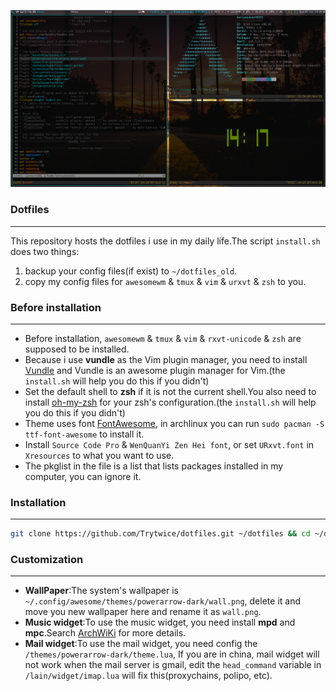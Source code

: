 ![](./images/screenshot.png)
### Dotfiles
---
This repository hosts the dotfiles i use in my daily life.The script `install.sh` does two things:  
1. backup your config files(if exist) to `~/dotfiles_old`.
2. copy my config files for `awesomewm` & `tmux` & `vim` & `urxvt` & `zsh` to you.
### Before installation
---
- Before installation, `awesomewm` & `tmux` & `vim` & `rxvt-unicode` & `zsh` are supposed to be installed.
- Because i use **vundle** as the Vim plugin manager, you need to install [Vundle](https://github.com/VundleVim/Vundle.vim) and Vundle is an awesome plugin manager for Vim.(the `install.sh` will help you do this if you didn't)
- Set the default shell to **zsh** if it is not the current shell.You also need to install [oh-my-zsh](https://github.com/robbyrussell/oh-my-zsh) for your zsh's configuration.(the `install.sh` will help you do this if you didn't)
- Theme uses font [FontAwesome](https://fontawesome.com/), in archlinux you can run `sudo pacman -S ttf-font-awesome` to install it.
- Install `Source Code Pro` & `WenQuanYi Zen Hei font`, or set `URxvt.font` in `Xresources` to what you want to use.
- The pkglist in the file is a list that lists packages installed in my computer, you can ignore it.
### Installation
---
```bash
git clone https://github.com/Trytwice/dotfiles.git ~/dotfiles && cd ~/dotfiles && ./install.sh
```
### Customization
---
- **WallPaper**:The system's wallpaper is `~/.config/awesome/themes/powerarrow-dark/wall.png`, delete it and move you new wallpaper here and rename it as `wall.png`.
- **Music widget**:To use the music widget, you need install **mpd** and **mpc**.Search [ArchWiKi](https://wiki.archlinux.org/index.php/Music_Player_Daemon) for more details.
- **Mail widget**:To use the mail widget, you need config the `/themes/powerarrow-dark/theme.lua`, If you are in china, mail widget will not work when the mail server is gmail,
edit the `head_command` variable in `/lain/widget/imap.lua` will fix this(proxychains, polipo, etc).

